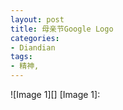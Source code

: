 ```yaml
---
layout: post
title: 母亲节Google Logo
categories:
- Diandian
tags:
- 精神, 
---
```

!\[Image 1\]\[\] \[Image 1\]: